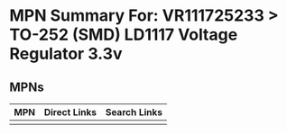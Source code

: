 



# MPN Summary For: VR111725233 > TO-252 (SMD) LD1117 Voltage Regulator 3.3v

## MPNs
  

|MPN|Direct Links|Search Links|
| :--- | :--- | :--- |
||||
